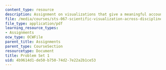 ```yaml
---
content_type: resource
description: Assignment on visualizations that give a meaningful account of the internet.
file: /media/courses/sts-067-scientific-visualization-across-disciplines-a-critical-introduction-spring-2005/4b9614d1de50b75074d27e22a2b1ce53_pset1.pdf
file_type: application/pdf
learning_resource_types:
- Assignments
ocw_type: OCWFile
parent_title: Assignments
parent_type: CourseSection
resourcetype: Document
title: Problem Set 1
uid: 4b9614d1-de50-b750-74d2-7e22a2b1ce53
---
```

